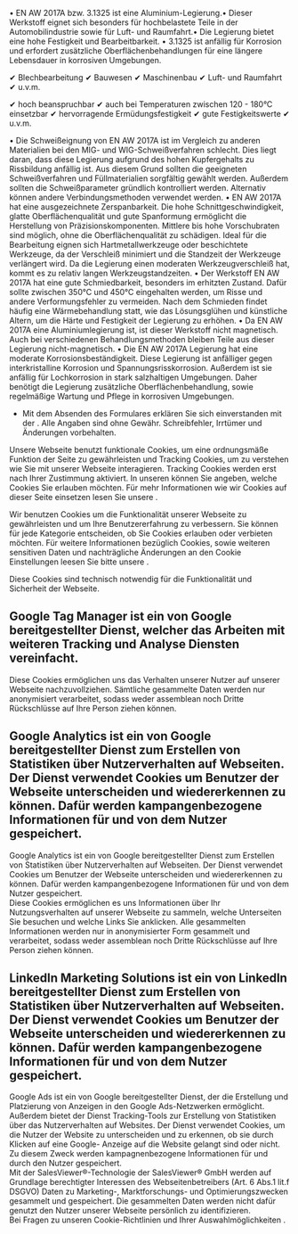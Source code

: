 • EN AW 2017A bzw. 3.1325 ist eine Aluminium-Legierung.• Dieser Werkstoff eignet
sich besonders für hochbelastete Teile in der Automobilindustrie sowie für Luft-
und Raumfahrt.• Die Legierung bietet eine hohe Festigkeit und Bearbeitbarkeit. •
3.1325 ist anfällig für Korrosion und erfordert zusätzliche
Oberflächenbehandlungen für eine längere Lebensdauer in korrosiven Umgebungen.

✔ Blechbearbeitung ✔ Bauwesen ✔ Maschinenbau ✔ Luft- und Raumfahrt ✔ u.v.m.

✔ hoch beanspruchbar ✔ auch bei Temperaturen zwischen 120 - 180°C einsetzbar ✔
hervorragende Ermüdungsfestigkeit ✔ gute Festigkeitswerte ✔ u.v.m.

• Die Schweißeignung von EN AW 2017A ist im Vergleich zu anderen Materialien bei
den MIG- und WIG-Schweißverfahren schlecht. Dies liegt daran, dass diese
Legierung aufgrund des hohen Kupfergehalts zu Rissbildung anfällig ist. Aus
diesem Grund sollten die geeigneten Schweißverfahren und Füllmaterialien
sorgfältig gewählt werden. Außerdem sollten die Schweißparameter gründlich
kontrolliert werden. Alternativ können andere Verbindungsmethoden verwendet
werden. • EN AW 2017A hat eine ausgezeichnete Zerspanbarkeit. Die hohe
Schnittgeschwindigkeit, glatte Oberflächenqualität und gute Spanformung
ermöglicht die Herstellung von Präzisionskomponenten. Mittlere bis hohe
Vorschubraten sind möglich, ohne die Oberflächenqualität zu schädigen. Ideal für
die Bearbeitung eignen sich Hartmetallwerkzeuge oder beschichtete Werkzeuge, da
der Verschleiß minimiert und die Standzeit der Werkzeuge verlängert wird. Da die
Legierung einen moderaten Werkzeugverschleiß hat, kommt es zu relativ langen
Werkzeugstandzeiten. • Der Werkstoff EN AW 2017A hat eine gute Schmiedbarkeit,
besonders im erhitzten Zustand. Dafür sollte zwischen 350°C und 450°C
eingehalten werden, um Risse und andere Verformungsfehler zu vermeiden. Nach dem
Schmieden findet häufig eine Wärmebehandlung statt, wie das Lösungsglühen und
künstliche Altern, um die Härte und Festigkeit der Legierung zu erhöhen. • Da EN
AW 2017A eine Aluminiumlegierung ist, ist dieser Werkstoff nicht magnetisch.
Auch bei verschiedenen Behandlungsmethoden bleiben Teile aus dieser Legierung
nicht-magnetisch. • Die EN AW 2017A Legierung hat eine moderate
Korrosionsbeständigkeit. Diese Legierung ist anfälliger gegen interkristalline
Korrosion und Spannungsrisskorrosion. Außerdem ist sie anfällig für
Lochkorrosion in stark salzhaltigen Umgebungen. Daher benötigt die Legierung
zusätzliche Oberflächenbehandlung, sowie regelmäßige Wartung und Pflege in
korrosiven Umgebungen.

* Mit dem Absenden des Formulares erklären Sie sich einverstanden mit der .
Alle Angaben sind ohne Gewähr. Schreibfehler, Irrtümer und Änderungen
vorbehalten.

Unsere Webseite benutzt funktionale Cookies, um eine ordnungsmäße Funktion der
Seite zu gewährleisten und Tracking Cookies, um zu verstehen wie Sie mit unserer
Webseite interagieren. Tracking Cookies werden erst nach Ihrer Zustimmung
aktiviert. In unseren können Sie angeben, welche Cookies Sie erlauben möchten.
Für mehr Informationen wie wir Cookies auf dieser Seite einsetzen lesen Sie
unsere .

Wir benutzen Cookies um die Funktionalität unserer Webseite zu gewährleisten und
um Ihre Benutzererfahrung zu verbessern. Sie können für jede Kategorie
entscheiden, ob Sie Cookies erlauben oder verbieten möchten. Für weitere
Informationen bezüglich Cookies, sowie weiteren sensitiven Daten und
nachträgliche Änderungen an den Cookie Einstellungen leesen Sie bitte unsere .

Diese Cookies sind technisch notwendig für die Funktionalität und Sicherheit der
Webseite.

Google Tag Manager ist ein von Google bereitgestellter Dienst, welcher das
Arbeiten mit weiteren Tracking und Analyse Diensten vereinfacht.  
---  
Diese Cookies ermöglichen uns das Verhalten unserer Nutzer auf unserer Webseite
nachzuvollziehen. Sämtliche gesammelte Daten werden nur anonymisiert
verarbeitet, sodass weder assemblean noch Dritte Rückschlüsse auf Ihre Person
ziehen können.

Google Analytics ist ein von Google bereitgestellter Dienst zum Erstellen von
Statistiken über Nutzerverhalten auf Webseiten. Der Dienst verwendet Cookies um
Benutzer der Webseite unterscheiden und wiedererkennen zu können. Dafür werden
kampangenbezogene Informationen für und von dem Nutzer gespeichert.  
---  
Google Analytics ist ein von Google bereitgestellter Dienst zum Erstellen von
Statistiken über Nutzerverhalten auf Webseiten. Der Dienst verwendet Cookies um
Benutzer der Webseite unterscheiden und wiedererkennen zu können. Dafür werden
kampangenbezogene Informationen für und von dem Nutzer gespeichert.  
Diese Cookies ermöglichen es uns Informationen über Ihr Nutzungsverhalten auf
unserer Webseite zu sammeln, welche Unterseiten Sie besuchen und welche Links
Sie anklicken. Alle gesammelten Informationen werden nur in anonymisierter Form
gesammelt und verarbeitet, sodass weder assemblean noch Dritte Rückschlüsse auf
Ihre Person ziehen können.

LinkedIn Marketing Solutions ist ein von LinkedIn bereitgestellter Dienst zum
Erstellen von Statistiken über Nutzerverhalten auf Webseiten. Der Dienst
verwendet Cookies um Benutzer der Webseite unterscheiden und wiedererkennen zu
können. Dafür werden kampangenbezogene Informationen für und von dem Nutzer
gespeichert.  
---  
Google Ads ist ein von Google bereitgestellter Dienst, der die Erstellung und
Platzierung von Anzeigen in den Google Ads-Netzwerken ermöglicht. Außerdem
bietet der Dienst Tracking-Tools zur Erstellung von Statistiken über das
Nutzerverhalten auf Websites. Der Dienst verwendet Cookies, um die Nutzer der
Website zu unterscheiden und zu erkennen, ob sie durch Klicken auf eine Google-
Anzeige auf die Website gelangt sind oder nicht. Zu diesem Zweck werden
kampagnenbezogene Informationen für und durch den Nutzer gespeichert.  
Mit der SalesViewer®-Technologie der SalesViewer® GmbH werden auf Grundlage
berechtigter Interessen des Webseitenbetreibers (Art. 6 Abs.1 lit.f DSGVO) Daten
zu Marketing-, Marktforschungs- und Optimierungszwecken gesammelt und
gespeichert. Die gesammelten Daten werden nicht dafür genutzt den Nutzer unserer
Webseite persönlich zu identifizieren.  
Bei Fragen zu unseren Cookie-Richtlinien und Ihrer Auswahlmöglichkeiten .

